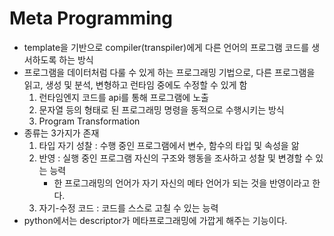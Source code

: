 # Meta Programming

- template을 기반으로 compiler(transpiler)에게 다른 언어의 프로그램 코드를 생서하도록 하는 방식
- 프로그램을 데이터처럼 다룰 수 있게 하는 프로그래밍 기법으로, 다른 프로그램을 읽고, 생성 및 분석, 변형하고 런타임 중에도 수정할 수 있게 함
  1. 런타임엔지 코드를 api를 통해 프로그램에 노출
  2. 문자열 등의 형태로 된 프로그래밍 명령을 동적으로 수행시키는 방식
  3. Program Transformation
- 종류는 3가지가 존재
  1. 타입 자기 성찰 : 수행 중인 프로그램에서 변수, 함수의 타입 및 속성을 앎
  2. 반영 : 실행 중인 프로그램 자신의 구조와 행동을 조사하고 성찰 및 변경할 수 있는 능력
     - 한 프로그래밍의 언어가 자기 자신의 메타 언어가 되는 것을 반영이라고 한다.
  3. 자기-수정 코드 : 코드를 스스로 고칠 수 있는 능력
- python에서는 descriptor가 메타프로그래밍에 가깝게 해주는 기능이다.
